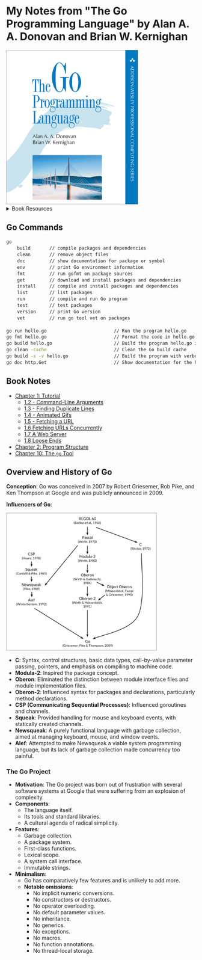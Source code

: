 # My Notes from "The Go Programming Language" by Alan A. A. Donovan and Brian W. Kernighan

<img src='images/20250419135706.png' width='350'/>

<details>
<summary>Book Resources</summary>

- [Official Book Website](https://www.gopl.io/)
- [Source Code Examples](https://github.com/adonovan/gopl.io)

</details>

<!-- omit in toc -->
## Go Commands 

```cmd
go
    build       // compile packages and dependencies
    clean       // remove object files
    doc         // show documentation for package or symbol
    env         // print Go environment information
    fmt         // run gofmt on package sources
    get         // download and install packages and dependencies
    install     // compile and install packages and dependencies
    list        // list packages
    run         // compile and run Go program
    test        // test packages
    version     // print Go version
    vet         // run go tool vet on packages

go run hello.go                         // Run the program hello.go
go fmt hello.go                         // Format the code in hello.go
go build hello.go                       // Build the program hello.go into an executable file
go clean -cache                         // Clean the Go build cache
go build -x -v hello.go                 // Build the program with verbose output
go doc http.Get                         // Show documentation for the http.Get function
```
<!-- omit in toc -->
## Book Notes

- [Chapter 1: Tutorial](ch01/notes.md)
  - [1.2 - Command-Line Arguments](ch01/notes.md#12-command-line-arguments)
  - [1.3 - Finding Duplicate Lines](ch01/notes.md#13-funding-duplicate-lines)
  - [1.4 - Animated Gifs](ch01/notes.md#14-animated-gifs)
  - [1.5 - Fetching a URL](ch01/notes.md#15-fetching-a-url)
  - [1.6 Fetching URLs Concurrently](ch01/notes.md#16-fetching-urls-concurrently)
  - [1.7 A Web Server](ch01/notes.md#17-a-web-server)
  - [1.8 Loose Ends](ch01/notes.md#18-loose-ends)
- [Chapter 2: Program Structure](ch02/notes.md)
- [Chapter 10: The `go` Tool](ch10/notes.md)

## Overview and History of Go

**Conception**: Go was conceived in 2007 by Robert Griesemer, Rob Pike, and Ken Thompson at Google and was publicly announced in 2009.

**Influencers of Go**:
  
  <img src='./images/20250419140256.png' width='400'/>

  - **C**: Syntax, control structures, basic data types, call-by-value parameter passing, pointers, and emphasis on compiling to machine code.
  - **Modula-2**: Inspired the package concept.
  - **Oberon**: Eliminated the distinction between module interface files and module implementation files.
  - **Oberon-2**: Influenced syntax for packages and declarations, particularly method declarations.
  - **CSP (Communicating Sequential Processes)**: Influenced goroutines and channels.
  - **Squeak**: Provided handling for mouse and keyboard events, with statically created channels.
  - **Newsqueak**: A purely functional language with garbage collection, aimed at managing keyboard, mouse, and window events.
  - **Alef**: Attempted to make Newsqueak a viable system programming language, but its lack of garbage collection made concurrency too painful.

### The Go Project

- **Motivation**: The Go project was born out of frustration with several software systems at Google that were suffering from an explosion of complexity.
- **Components**:
  - The language itself.
  - Its tools and standard libraries.
  - A cultural agenda of radical simplicity.
- **Features**:
  - Garbage collection.
  - A package system.
  - First-class functions.
  - Lexical scope.
  - A system call interface.
  - Immutable strings.
- **Minimalism**:
  - Go has comparatively few features and is unlikely to add more.
  - **Notable omissions**:
    - No implicit numeric conversions.
    - No constructors or destructors.
    - No operator overloading.
    - No default parameter values.
    - No inheritance.
    - No generics.
    - No exceptions.
    - No macros.
    - No function annotations.
    - No thread-local storage.
